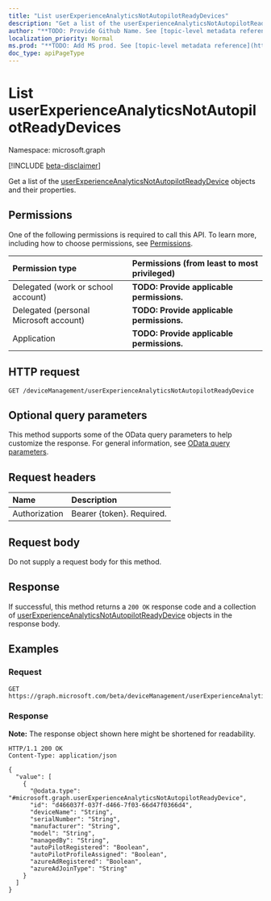 ```yaml
---
title: "List userExperienceAnalyticsNotAutopilotReadyDevices"
description: "Get a list of the userExperienceAnalyticsNotAutopilotReadyDevice objects and their properties."
author: "**TODO: Provide Github Name. See [topic-level metadata reference](https://msgo.azurewebsites.net/add/document/guidelines/metadata.html#topic-level-metadata)**"
localization_priority: Normal
ms.prod: "**TODO: Add MS prod. See [topic-level metadata reference](https://msgo.azurewebsites.net/add/document/guidelines/metadata.html#topic-level-metadata)**"
doc_type: apiPageType
---
```


# List userExperienceAnalyticsNotAutopilotReadyDevices
Namespace: microsoft.graph

[!INCLUDE [beta-disclaimer](../../includes/beta-disclaimer.md)]

Get a list of the [userExperienceAnalyticsNotAutopilotReadyDevice](../resources/userexperienceanalyticsnotautopilotreadydevice.md) objects and their properties.

## Permissions
One of the following permissions is required to call this API. To learn more, including how to choose permissions, see [Permissions](/graph/permissions-reference).

|Permission type|Permissions (from least to most privileged)|
|:---|:---|
|Delegated (work or school account)|**TODO: Provide applicable permissions.**|
|Delegated (personal Microsoft account)|**TODO: Provide applicable permissions.**|
|Application|**TODO: Provide applicable permissions.**|

## HTTP request

<!-- {
  "blockType": "ignored"
}
-->
``` http
GET /deviceManagement/userExperienceAnalyticsNotAutopilotReadyDevice
```

## Optional query parameters
This method supports some of the OData query parameters to help customize the response. For general information, see [OData query parameters](/graph/query-parameters).

## Request headers
|Name|Description|
|:---|:---|
|Authorization|Bearer {token}. Required.|

## Request body
Do not supply a request body for this method.

## Response

If successful, this method returns a `200 OK` response code and a collection of [userExperienceAnalyticsNotAutopilotReadyDevice](../resources/userexperienceanalyticsnotautopilotreadydevice.md) objects in the response body.

## Examples

### Request
<!-- {
  "blockType": "request",
  "name": "list_userexperienceanalyticsnotautopilotreadydevice"
}
-->
``` http
GET https://graph.microsoft.com/beta/deviceManagement/userExperienceAnalyticsNotAutopilotReadyDevice
```


### Response
**Note:** The response object shown here might be shortened for readability.
<!-- {
  "blockType": "response",
  "truncated": true,
  "@odata.type": "Collection(microsoft.graph.userExperienceAnalyticsNotAutopilotReadyDevice)"
}
-->
``` http
HTTP/1.1 200 OK
Content-Type: application/json

{
  "value": [
    {
      "@odata.type": "#microsoft.graph.userExperienceAnalyticsNotAutopilotReadyDevice",
      "id": "d466037f-037f-d466-7f03-66d47f0366d4",
      "deviceName": "String",
      "serialNumber": "String",
      "manufacturer": "String",
      "model": "String",
      "managedBy": "String",
      "autoPilotRegistered": "Boolean",
      "autoPilotProfileAssigned": "Boolean",
      "azureAdRegistered": "Boolean",
      "azureAdJoinType": "String"
    }
  ]
}
```

